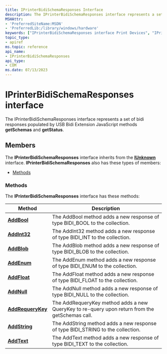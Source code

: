 ```yaml
---
title: IPrinterBidiSchemaResponses Interface
description: The IPrinterBidiSchemaResponses interface represents a set of bidi responses populated by USB Bidi Extension JavaScript methods getSchemas and getStatus.
MSHAttr:
- 'PreferredSiteName:MSDN'
- 'PreferredLib:/library/windows/hardware'
keywords: ["IPrinterBidiSchemaResponses interface Print Devices", "IPrinterBidiSchemaResponses interface Print Devices , described"]
topic_type:
- apiref
ms.topic: reference
api_name:
- IPrinterBidiSchemaResponses
api_type:
- COM
ms.date: 07/13/2023
---
```


# IPrinterBidiSchemaResponses interface

The IPrinterBidiSchemaResponses interface represents a set of bidi responses populated by USB Bidi Extension JavaScript methods **getSchemas** and **getStatus**.

## Members

The **IPrinterBidiSchemaResponses** interface inherits from the [**IUnknown**](/windows/win32/api/unknwn/nn-unknwn-iunknown) interface. **IPrinterBidiSchemaResponses** also has these types of members:

- [Methods](#methods)

### Methods

The **IPrinterBidiSchemaResponses** interface has these methods:

| Method | Description |
|--|--|
| [**AddBool**](iprinterbidischemaresponses--addbool.md) | The AddBool method adds a new response of type BIDI_BOOL to the collection. |
| [**AddInt32**](iprinterbidischemaresponses--addint32.md) | The AddInt32 method adds a new response of type BIDI_INT to the collection. |
| [**AddBlob**](iprinterbidischemaresponses-addblob.md) | The AddBlob method adds a new response of type BIDI_BLOB to the collection. |
| [**AddEnum**](iprinterbidischemaresponses-addenum.md) | The AddEnum method adds a new response of type BIDI_ENUM to the collection. |
| [**AddFloat**](iprinterbidischemaresponses-addfloat.md) | The AddFloat method adds a new response of type BIDI_FLOAT to the collection. |
| [**AddNull**](iprinterbidischemaresponses-addnull.md) | The AddNull method adds a new response of type BIDI_NULL to the collection. |
| [**AddRequeryKey**](iprinterbidischemaresponses-addrequerykey.md) | The AddRequeryKey method adds a new QueryKey to re-query upon return from the getSchemas call. |
| [**AddString**](iprinterbidischemaresponses-addstring.md) | The AddString method adds a new response of type BIDI_STRING to the collection. |
| [**AddText**](iprinterbidischemaresponses-addtext.md) | The AddText method adds a new response of type BIDI_TEXT to the collection. |
